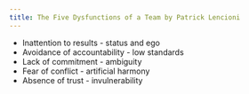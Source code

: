 ```yaml
---
title: The Five Dysfunctions of a Team by Patrick Lencioni
---
```


* Inattention to results - status and ego
* Avoidance of accountability - low standards
* Lack of commitment - ambiguity
* Fear of conflict - artificial harmony
* Absence of trust - invulnerability



